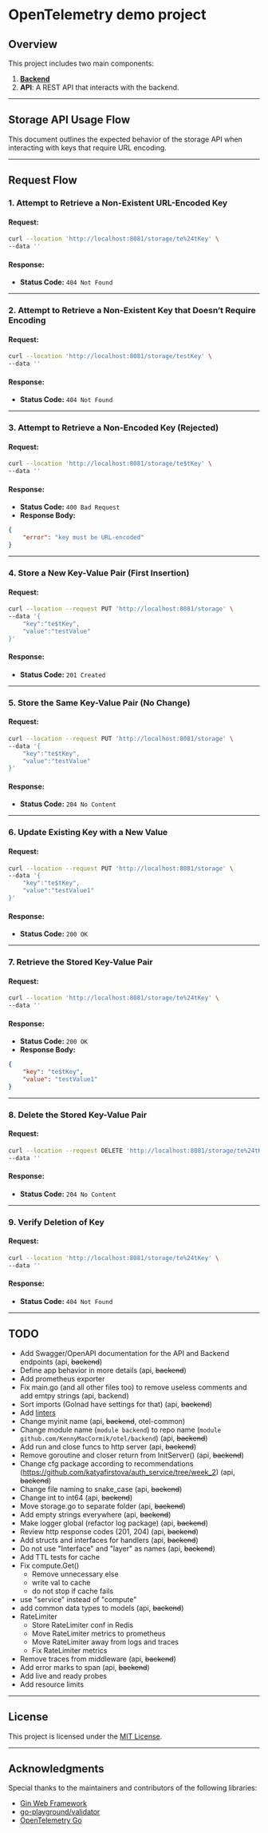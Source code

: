 
# OpenTelemetry demo project

## Overview
This project includes two main components:
1. [**Backend**](https://github.com/KennyMacCormik/otel/tree/main/backend)
2. **API**: A REST API that interacts with the backend.

---

## Storage API Usage Flow

This document outlines the expected behavior of the storage API when interacting with keys that require URL encoding.

---

## Request Flow

### **1. Attempt to Retrieve a Non-Existent URL-Encoded Key**

#### Request:
```sh
curl --location 'http://localhost:8081/storage/te%24tKey' \
--data ''
```

#### Response:
- **Status Code:** `404 Not Found`

---

### **2. Attempt to Retrieve a Non-Existent Key that Doesn’t Require Encoding**

#### Request:
```sh
curl --location 'http://localhost:8081/storage/testKey' \
--data ''
```

#### Response:
- **Status Code:** `404 Not Found`

---

### **3. Attempt to Retrieve a Non-Encoded Key (Rejected)**

#### Request:
```sh
curl --location 'http://localhost:8081/storage/te$tKey' \
--data ''
```

#### Response:
- **Status Code:** `400 Bad Request`
- **Response Body:**
```json
{
    "error": "key must be URL-encoded"
}
```

---

### **4. Store a New Key-Value Pair (First Insertion)**

#### Request:
```sh
curl --location --request PUT 'http://localhost:8081/storage' \
--data '{
    "key":"te$tKey",
    "value":"testValue"
}'
```

#### Response:
- **Status Code:** `201 Created`

---

### **5. Store the Same Key-Value Pair (No Change)**

#### Request:
```sh
curl --location --request PUT 'http://localhost:8081/storage' \
--data '{
    "key":"te$tKey",
    "value":"testValue"
}'
```

#### Response:
- **Status Code:** `204 No Content`

---

### **6. Update Existing Key with a New Value**

#### Request:
```sh
curl --location --request PUT 'http://localhost:8081/storage' \
--data '{
    "key":"te$tKey",
    "value":"testValue1"
}'
```

#### Response:
- **Status Code:** `200 OK`

---

### **7. Retrieve the Stored Key-Value Pair**

#### Request:
```sh
curl --location 'http://localhost:8081/storage/te%24tKey' \
--data ''
```

#### Response:
- **Status Code:** `200 OK`
- **Response Body:**
```json
{
    "key": "te$tKey",
    "value": "testValue1"
}
```

---

### **8. Delete the Stored Key-Value Pair**

#### Request:
```sh
curl --location --request DELETE 'http://localhost:8081/storage/te%24tKey' \
--data ''
```

#### Response:
- **Status Code:** `204 No Content`

---

### **9. Verify Deletion of Key**

#### Request:
```sh
curl --location 'http://localhost:8081/storage/te%24tKey' \
--data ''
```

#### Response:
- **Status Code:** `404 Not Found`

---

## TODO

- Add Swagger/OpenAPI documentation for the API and Backend endpoints (api, ~~backend~~)
- Define app behavior in more details (api, ~~backend~~)
- Add prometheus exporter
- Fix main.go (and all other files too) to remove useless comments and add emtpy strings (api, backend)
- Sort imports (Golnad have settings for that) (api, ~~backend~~)
- Add [linters](https://golangci-lint.run/usage/linters/)
- Change myinit name (api, ~~backend~~, otel-common)
- Change module name (`module backend`) to repo name (`module github.com/KennyMacCormik/otel/backend`) (api, ~~backend~~)
- Add run and close funcs to http server (api, ~~backend~~)
- Remove goroutine and closer return from InitServer() (api, ~~backend~~)
- Change cfg package according to recommendations (https://github.com/katyafirstova/auth_service/tree/week_2) (api, ~~backend~~)
- Change file naming to snake_case (api, ~~backend~~)
- Change int to int64 (api, ~~backend~~)
- Move storage.go to separate folder (api, ~~backend~~)
- Add empty strings everywhere (api, ~~backend~~)
- Make logger global (refactor log package) (api, ~~backend~~)
- Review http response codes (201, 204) (api, ~~backend~~)
- Add structs and interfaces for handlers (api, ~~backend~~)
- Do not use "Interface" and "layer" as names (api, ~~backend~~)
- Add TTL tests for cache
- Fix compute.Get()
  - Remove unnecessary else
  - write val to cache
  - do not stop if cache fails
- use "service" instead of "compute"
- add common data types to models (api, ~~backend~~)
- RateLimiter
  - Store RateLimiter conf in Redis
  - Move RateLimiter metrics to prometheus
  - Move RateLimiter away from logs and traces
  - Fix RateLimiter metrics
- Remove traces from middleware (api, ~~backend~~)
- Add error marks to span (api, ~~backend~~)
- Add live and ready probes
- Add resource limits

---

## License
This project is licensed under the [MIT License](https://opensource.org/licenses/MIT).

---

## Acknowledgments
Special thanks to the maintainers and contributors of the following libraries:
- [Gin Web Framework](https://github.com/gin-gonic/gin)
- [go-playground/validator](https://github.com/go-playground/validator)
- [OpenTelemetry Go](https://github.com/open-telemetry/opentelemetry-go)

